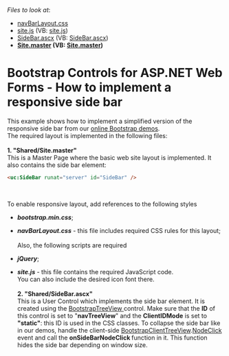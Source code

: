 <!-- default file list -->
*Files to look at*:

* [navBarLayout.css](./CS/NavBarResponsive/Content/navBarLayout.css)
* [site.js](./CS/NavBarResponsive/Content/site.js) (VB: [site.js](./VB/NavBarResponsive/Content/site.js))
* [SideBar.ascx](./CS/NavBarResponsive/Shared/SideBar.ascx) (VB: [SideBar.ascx](./VB/NavBarResponsive/Shared/SideBar.ascx))
* **[Site.master](./CS/NavBarResponsive/Shared/Site.master) (VB: [Site.master](./VB/NavBarResponsive/Shared/Site.master))**
<!-- default file list end -->
# Bootstrap Controls for ASP.NET Web Forms - How to implement a responsive side bar


<p>This example shows how to implement a simplified version of the responsive side bar from our <a href="https://demos.devexpress.com/bootstrap/">online Bootstrap demos</a>.<br>The required layout is implemented in the following files:<br><br><strong>1. "Shared/Site.master"<br></strong>This is a Master Page where the basic web site layout is implemented. It also contains the side bar element:</p>


```aspx
<uc:SideBar runat="server" id="SideBar" />

```


<p> </p>
<p>To enable responsive layout, add references to the following styles

* <strong><em>bootstrap.min.css</em></strong>;
* <strong><em>navBarLayout.css</em></strong> - this file includes required CSS rules for this layout;<br><br>Also, the following scripts are required

* <strong><em>jQuery</em></strong>;
* <strong><em>site.js</em></strong> - this file contains the required JavaScript code.<br>You can also include the desired icon font there.<br><br><strong>2. "Shared/SideBar.ascx"<br></strong>This is a User Control which implements the side bar element. It is created using the <a href="https://demos.devexpress.com/Bootstrap/Navigation/TreeView.aspx">BootstrapTreeView </a>control. Make sure that the <strong>ID</strong> of this control is set to "<strong>navTreeView</strong>" and the <strong>ClientIDMode</strong> is set to<strong> "static"</strong>: this ID is used in the CSS classes. To collapse the side bar like in our demos, handle the client-side <a href="https://documentation.devexpress.com/AspNetBootstrap/DevExpress.Web.Bootstrap.Scripts.BootstrapClientTreeView.members">BootstrapClientTreeView</a>.<a href="https://documentation.devexpress.com/AspNet/DevExpress.Web.Scripts.ASPxClientTreeView.NodeClick.event">NodeClick </a>event and call the <strong>onSideBarNodeClick </strong>function in it. This function hides the side bar depending on window size.<br><br></p>

<br/>


